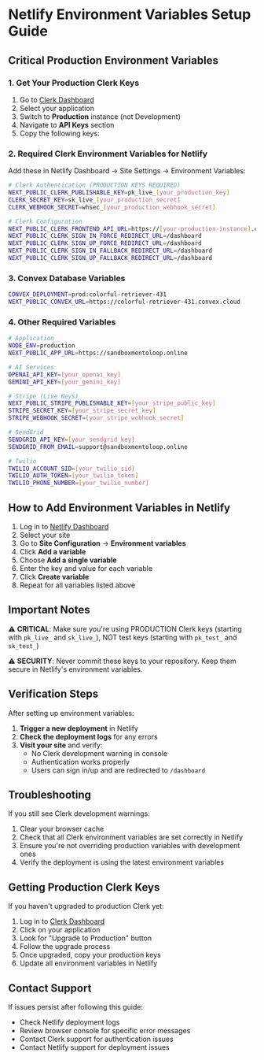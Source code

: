 # Netlify Environment Variables Setup Guide

## Critical Production Environment Variables

### 1. Get Your Production Clerk Keys

1. Go to [Clerk Dashboard](https://dashboard.clerk.com)
2. Select your application
3. Switch to **Production** instance (not Development)
4. Navigate to **API Keys** section
5. Copy the following keys:

### 2. Required Clerk Environment Variables for Netlify

Add these in Netlify Dashboard → Site Settings → Environment Variables:

```bash
# Clerk Authentication (PRODUCTION KEYS REQUIRED)
NEXT_PUBLIC_CLERK_PUBLISHABLE_KEY=pk_live_[your_production_key]
CLERK_SECRET_KEY=sk_live_[your_production_secret]
CLERK_WEBHOOK_SECRET=whsec_[your_production_webhook_secret]

# Clerk Configuration
NEXT_PUBLIC_CLERK_FRONTEND_API_URL=https://[your-production-instance].clerk.accounts.dev
NEXT_PUBLIC_CLERK_SIGN_IN_FORCE_REDIRECT_URL=/dashboard
NEXT_PUBLIC_CLERK_SIGN_UP_FORCE_REDIRECT_URL=/dashboard
NEXT_PUBLIC_CLERK_SIGN_IN_FALLBACK_REDIRECT_URL=/dashboard
NEXT_PUBLIC_CLERK_SIGN_UP_FALLBACK_REDIRECT_URL=/dashboard
```

### 3. Convex Database Variables

```bash
CONVEX_DEPLOYMENT=prod:colorful-retriever-431
NEXT_PUBLIC_CONVEX_URL=https://colorful-retriever-431.convex.cloud
```

### 4. Other Required Variables

```bash
# Application
NODE_ENV=production
NEXT_PUBLIC_APP_URL=https://sandboxmentoloop.online

# AI Services
OPENAI_API_KEY=[your_openai_key]
GEMINI_API_KEY=[your_gemini_key]

# Stripe (Live Keys)
NEXT_PUBLIC_STRIPE_PUBLISHABLE_KEY=[your_stripe_public_key]
STRIPE_SECRET_KEY=[your_stripe_secret_key]
STRIPE_WEBHOOK_SECRET=[your_stripe_webhook_secret]

# SendGrid
SENDGRID_API_KEY=[your_sendgrid_key]
SENDGRID_FROM_EMAIL=support@sandboxmentoloop.online

# Twilio
TWILIO_ACCOUNT_SID=[your_twilio_sid]
TWILIO_AUTH_TOKEN=[your_twilio_token]
TWILIO_PHONE_NUMBER=[your_twilio_number]
```

## How to Add Environment Variables in Netlify

1. Log in to [Netlify Dashboard](https://app.netlify.com)
2. Select your site
3. Go to **Site Configuration** → **Environment variables**
4. Click **Add a variable**
5. Choose **Add a single variable**
6. Enter the key and value for each variable
7. Click **Create variable**
8. Repeat for all variables listed above

## Important Notes

⚠️ **CRITICAL**: Make sure you're using PRODUCTION Clerk keys (starting with `pk_live_` and `sk_live_`), NOT test keys (starting with `pk_test_` and `sk_test_`)

⚠️ **SECURITY**: Never commit these keys to your repository. Keep them secure in Netlify's environment variables.

## Verification Steps

After setting up environment variables:

1. **Trigger a new deployment** in Netlify
2. **Check the deployment logs** for any errors
3. **Visit your site** and verify:
   - No Clerk development warning in console
   - Authentication works properly
   - Users can sign in/up and are redirected to `/dashboard`

## Troubleshooting

If you still see Clerk development warnings:
1. Clear your browser cache
2. Check that all Clerk environment variables are set correctly in Netlify
3. Ensure you're not overriding production variables with development ones
4. Verify the deployment is using the latest environment variables

## Getting Production Clerk Keys

If you haven't upgraded to production Clerk yet:

1. Log in to [Clerk Dashboard](https://dashboard.clerk.com)
2. Click on your application
3. Look for "Upgrade to Production" button
4. Follow the upgrade process
5. Once upgraded, copy your production keys
6. Update all environment variables in Netlify

## Contact Support

If issues persist after following this guide:
- Check Netlify deployment logs
- Review browser console for specific error messages
- Contact Clerk support for authentication issues
- Contact Netlify support for deployment issues